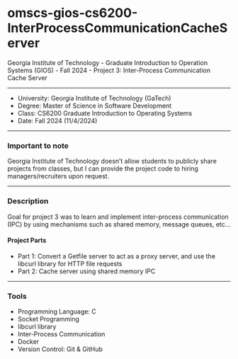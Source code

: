 # omscs-gios-cs6200-InterProcessCommunicationCacheServer
Georgia Institute of Technology - Graduate Introduction to Operation Systems (GIOS) - Fall 2024 - Project 3: Inter-Process Communication Cache Server

---
* University: Georgia Institute of Technology (GaTech)
* Degree: Master of Science in Software Development
* Class: CS6200 Graduate Introduction to Operating Systems
* Date: Fall 2024 (11/4/2024)

---
### Important to note

Georgia Institute of Technology doesn’t allow students to publicly share projects from classes, but I can provide the project code to hiring managers/recruiters upon request.

---
### Description

Goal for project 3 was to learn and implement inter-process communication (IPC) by using mechanisms such as shared memory, message queues, etc…

#### Project Parts

* Part 1: Convert a Getfile server to act as a proxy server, and use the libcurl library for HTTP file requests
* Part 2: Cache server using shared memory IPC


---
### Tools

* Programming Language: C
* Socket Programming
* libcurl library
* Inter-Process Communication 
* Docker
* Version Control: Git & GitHub

